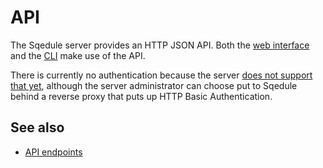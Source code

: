 # API

The Sqedule server provides an HTTP JSON API. Both the [web interface](web-interface.md) and the [CLI](cli.md) make use of the API.

There is currently no authentication because the server [does not support that yet](../../server_guide/concepts/security.md), although the server administrator can choose put to Sqedule behind a reverse proxy that puts up HTTP Basic Authentication.

## See also

 * [API endpoints](../references/api-endpoints.md)
